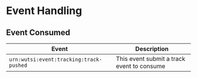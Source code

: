 # Event Handling

## Event Consumed

| Event                                   | Description                                 |
|-----------------------------------------|---------------------------------------------|
| `urn:wutsi:event:tracking:track-pushed` | This event submit a track event to consume  |

